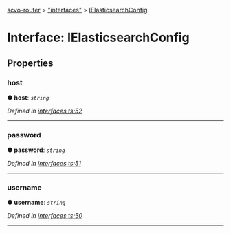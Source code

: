 [scvo-router](../README.md) > ["interfaces"](../modules/_interfaces_.md) > [IElasticsearchConfig](../interfaces/_interfaces_.ielasticsearchconfig.md)



# Interface: IElasticsearchConfig


## Properties
<a id="host"></a>

###  host

**●  host**:  *`string`* 

*Defined in [interfaces.ts:52](https://github.com/scvodigital/scvo-router/blob/2a23180/src/interfaces.ts#L52)*





___

<a id="password"></a>

###  password

**●  password**:  *`string`* 

*Defined in [interfaces.ts:51](https://github.com/scvodigital/scvo-router/blob/2a23180/src/interfaces.ts#L51)*





___

<a id="username"></a>

###  username

**●  username**:  *`string`* 

*Defined in [interfaces.ts:50](https://github.com/scvodigital/scvo-router/blob/2a23180/src/interfaces.ts#L50)*





___


